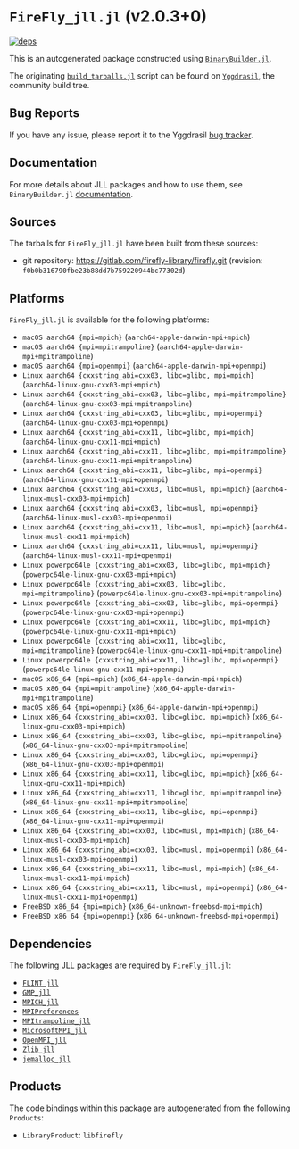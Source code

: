 # `FireFly_jll.jl` (v2.0.3+0)

[![deps](https://juliahub.com/docs/FireFly_jll/deps.svg)](https://juliahub.com/ui/Packages/FireFly_jll/plUVm?page=2)

This is an autogenerated package constructed using [`BinaryBuilder.jl`](https://github.com/JuliaPackaging/BinaryBuilder.jl).

The originating [`build_tarballs.jl`](https://github.com/JuliaPackaging/Yggdrasil/blob/19111ed964a044032951ebd2e303c567e153e029/F/FireFly/build_tarballs.jl) script can be found on [`Yggdrasil`](https://github.com/JuliaPackaging/Yggdrasil/), the community build tree.

## Bug Reports

If you have any issue, please report it to the Yggdrasil [bug tracker](https://github.com/JuliaPackaging/Yggdrasil/issues).

## Documentation

For more details about JLL packages and how to use them, see `BinaryBuilder.jl` [documentation](https://docs.binarybuilder.org/stable/jll/).

## Sources

The tarballs for `FireFly_jll.jl` have been built from these sources:

* git repository: https://gitlab.com/firefly-library/firefly.git (revision: `f0b0b316790fbe23b88dd7b759220944bc77302d`)

## Platforms

`FireFly_jll.jl` is available for the following platforms:

* `macOS aarch64 {mpi=mpich}` (`aarch64-apple-darwin-mpi+mpich`)
* `macOS aarch64 {mpi=mpitrampoline}` (`aarch64-apple-darwin-mpi+mpitrampoline`)
* `macOS aarch64 {mpi=openmpi}` (`aarch64-apple-darwin-mpi+openmpi`)
* `Linux aarch64 {cxxstring_abi=cxx03, libc=glibc, mpi=mpich}` (`aarch64-linux-gnu-cxx03-mpi+mpich`)
* `Linux aarch64 {cxxstring_abi=cxx03, libc=glibc, mpi=mpitrampoline}` (`aarch64-linux-gnu-cxx03-mpi+mpitrampoline`)
* `Linux aarch64 {cxxstring_abi=cxx03, libc=glibc, mpi=openmpi}` (`aarch64-linux-gnu-cxx03-mpi+openmpi`)
* `Linux aarch64 {cxxstring_abi=cxx11, libc=glibc, mpi=mpich}` (`aarch64-linux-gnu-cxx11-mpi+mpich`)
* `Linux aarch64 {cxxstring_abi=cxx11, libc=glibc, mpi=mpitrampoline}` (`aarch64-linux-gnu-cxx11-mpi+mpitrampoline`)
* `Linux aarch64 {cxxstring_abi=cxx11, libc=glibc, mpi=openmpi}` (`aarch64-linux-gnu-cxx11-mpi+openmpi`)
* `Linux aarch64 {cxxstring_abi=cxx03, libc=musl, mpi=mpich}` (`aarch64-linux-musl-cxx03-mpi+mpich`)
* `Linux aarch64 {cxxstring_abi=cxx03, libc=musl, mpi=openmpi}` (`aarch64-linux-musl-cxx03-mpi+openmpi`)
* `Linux aarch64 {cxxstring_abi=cxx11, libc=musl, mpi=mpich}` (`aarch64-linux-musl-cxx11-mpi+mpich`)
* `Linux aarch64 {cxxstring_abi=cxx11, libc=musl, mpi=openmpi}` (`aarch64-linux-musl-cxx11-mpi+openmpi`)
* `Linux powerpc64le {cxxstring_abi=cxx03, libc=glibc, mpi=mpich}` (`powerpc64le-linux-gnu-cxx03-mpi+mpich`)
* `Linux powerpc64le {cxxstring_abi=cxx03, libc=glibc, mpi=mpitrampoline}` (`powerpc64le-linux-gnu-cxx03-mpi+mpitrampoline`)
* `Linux powerpc64le {cxxstring_abi=cxx03, libc=glibc, mpi=openmpi}` (`powerpc64le-linux-gnu-cxx03-mpi+openmpi`)
* `Linux powerpc64le {cxxstring_abi=cxx11, libc=glibc, mpi=mpich}` (`powerpc64le-linux-gnu-cxx11-mpi+mpich`)
* `Linux powerpc64le {cxxstring_abi=cxx11, libc=glibc, mpi=mpitrampoline}` (`powerpc64le-linux-gnu-cxx11-mpi+mpitrampoline`)
* `Linux powerpc64le {cxxstring_abi=cxx11, libc=glibc, mpi=openmpi}` (`powerpc64le-linux-gnu-cxx11-mpi+openmpi`)
* `macOS x86_64 {mpi=mpich}` (`x86_64-apple-darwin-mpi+mpich`)
* `macOS x86_64 {mpi=mpitrampoline}` (`x86_64-apple-darwin-mpi+mpitrampoline`)
* `macOS x86_64 {mpi=openmpi}` (`x86_64-apple-darwin-mpi+openmpi`)
* `Linux x86_64 {cxxstring_abi=cxx03, libc=glibc, mpi=mpich}` (`x86_64-linux-gnu-cxx03-mpi+mpich`)
* `Linux x86_64 {cxxstring_abi=cxx03, libc=glibc, mpi=mpitrampoline}` (`x86_64-linux-gnu-cxx03-mpi+mpitrampoline`)
* `Linux x86_64 {cxxstring_abi=cxx03, libc=glibc, mpi=openmpi}` (`x86_64-linux-gnu-cxx03-mpi+openmpi`)
* `Linux x86_64 {cxxstring_abi=cxx11, libc=glibc, mpi=mpich}` (`x86_64-linux-gnu-cxx11-mpi+mpich`)
* `Linux x86_64 {cxxstring_abi=cxx11, libc=glibc, mpi=mpitrampoline}` (`x86_64-linux-gnu-cxx11-mpi+mpitrampoline`)
* `Linux x86_64 {cxxstring_abi=cxx11, libc=glibc, mpi=openmpi}` (`x86_64-linux-gnu-cxx11-mpi+openmpi`)
* `Linux x86_64 {cxxstring_abi=cxx03, libc=musl, mpi=mpich}` (`x86_64-linux-musl-cxx03-mpi+mpich`)
* `Linux x86_64 {cxxstring_abi=cxx03, libc=musl, mpi=openmpi}` (`x86_64-linux-musl-cxx03-mpi+openmpi`)
* `Linux x86_64 {cxxstring_abi=cxx11, libc=musl, mpi=mpich}` (`x86_64-linux-musl-cxx11-mpi+mpich`)
* `Linux x86_64 {cxxstring_abi=cxx11, libc=musl, mpi=openmpi}` (`x86_64-linux-musl-cxx11-mpi+openmpi`)
* `FreeBSD x86_64 {mpi=mpich}` (`x86_64-unknown-freebsd-mpi+mpich`)
* `FreeBSD x86_64 {mpi=openmpi}` (`x86_64-unknown-freebsd-mpi+openmpi`)

## Dependencies

The following JLL packages are required by `FireFly_jll.jl`:

* [`FLINT_jll`](https://github.com/JuliaBinaryWrappers/FLINT_jll.jl)
* [`GMP_jll`](https://github.com/JuliaBinaryWrappers/GMP_jll.jl)
* [`MPICH_jll`](https://github.com/JuliaBinaryWrappers/MPICH_jll.jl)
* [`MPIPreferences`](https://github.com/JuliaBinaryWrappers/MPIPreferences.jl)
* [`MPItrampoline_jll`](https://github.com/JuliaBinaryWrappers/MPItrampoline_jll.jl)
* [`MicrosoftMPI_jll`](https://github.com/JuliaBinaryWrappers/MicrosoftMPI_jll.jl)
* [`OpenMPI_jll`](https://github.com/JuliaBinaryWrappers/OpenMPI_jll.jl)
* [`Zlib_jll`](https://github.com/JuliaBinaryWrappers/Zlib_jll.jl)
* [`jemalloc_jll`](https://github.com/JuliaBinaryWrappers/jemalloc_jll.jl)

## Products

The code bindings within this package are autogenerated from the following `Products`:

* `LibraryProduct`: `libfirefly`
